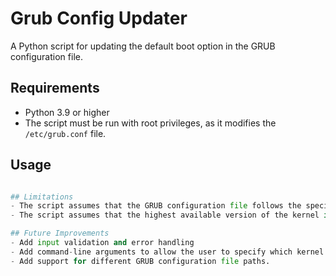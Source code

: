 # Grub Config Updater

A Python script for updating the default boot option in the GRUB configuration file.

## Requirements
- Python 3.9 or higher
- The script must be run with root privileges, as it modifies the `/etc/grub.conf` file.

## Usage
``` python grub_config_updater.py

## Limitations
- The script assumes that the GRUB configuration file follows the specific format of listing the available kernels with the line starting with `kernel /boot/vmlinuz-`.
- The script assumes that the highest available version of the kernel is the one that should be set as the default.

## Future Improvements
- Add input validation and error handling
- Add command-line arguments to allow the user to specify which kernel version to set as the default.
- Add support for different GRUB configuration file paths.



